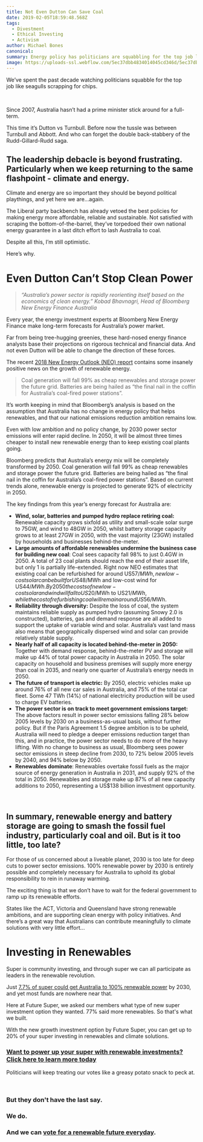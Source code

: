 ```yaml
---
title: Not Even Dutton Can Save Coal
date: 2019-02-05T18:59:48.568Z
tags: 
  - Divestment
  - Ethical Investing
  - Activism
author: Michael Bones
canonical: 
summary: Energy policy has politicians are squabbling for the top job like seagulls scrapping for chips. But not even Dutton can stop the surge in renewable energy.
image: https://uploads-ssl.webflow.com/5ec37dbb4834014045cd346d/5ec37dbc48340102b0cd3bfc_Blog%201200x630.png
---
```


We’ve spent the past decade watching politicians squabble for the top job like seagulls scrapping for chips.

 

Since 2007, Australia hasn’t had a prime minister stick around for a full-term. 

This time it’s Dutton vs Turnbull. Before now the tussle was between Turnbull and Abbott. And who can forget the double back-stabbery of the Rudd-Gillard-Rudd saga.

The leadership debacle is beyond frustrating. Particularly when we keep returning to the same flashpoint - climate and energy.
------------------------------------------------------------------------------------------------------------------------------

Climate and energy are so important they should be beyond political playthings, and yet here we are...again.

The Liberal party backbench has already vetoed the best policies for making energy more affordable, reliable and sustainable. Not satisfied with scraping the bottom-of-the-barrel, they’ve torpedoed their own national energy guarantee in a last ditch effort to lash Australia to coal.

Despite all this, I’m still optimistic.

Here’s why.

Even Dutton Can’t Stop Clean Power
==================================

> _“Australia’s power sector is rapidly reorienting itself based on the economics of clean energy.”_ _Kobad Bhavnagri, Head of Bloomberg New Energy Finance Australia_

Every year, the energy investment experts at Bloomberg New Energy Finance make long-term forecasts for Australia’s power market.

Far from being tree-hugging greenies, these hard-nosed energy finance analysts base their projections on rigorous technical and financial data. And not even Dutton will be able to change the direction of these forces.

The recent [2018 New Energy Outlook (NEO) report](https://about.bnef.com/new-energy-outlook/) contains some insanely positive news on the growth of renewable energy.

> Coal generation will fall 99% as cheap renewables and storage power the future grid. Batteries are being hailed as “the final nail in the coffin for Australia’s coal-fired power stations”.  

It’s worth keeping in mind that Bloomberg’s analysis is based on the assumption that Australia has no change in energy policy that helps renewables, and that our national emissions reduction ambition remains low.

Even with low ambition and no policy change, by 2030 power sector emissions will enter rapid decline. In 2050, it will be almost three times cheaper to install new renewable energy than to keep existing coal plants going.

Bloomberg predicts that Australia’s energy mix will be completely transformed by 2050. Coal generation will fall 99% as cheap renewables and storage power the future grid. Batteries are being hailed as “the final nail in the coffin for Australia’s coal-fired power stations”. Based on current trends alone, renewable energy is projected to generate 92% of electricity in 2050.

The key findings from this year’s energy forecast for Australia are:

*   **Wind, solar, batteries and pumped hydro replace retiring coal:** Renewable capacity grows sixfold as utility and small-scale solar surge to 75GW, and wind to 48GW in 2050, whilst battery storage capacity grows to at least 27GW in 2050, with the vast majority (23GW) installed by households and businesses behind-the-meter.
*   **Large amounts of affordable renewables undermine the business case for building new coal**: Coal sees capacity fall 98% to just 0.4GW in 2050. A total of 23 coal plants should reach the end of their asset life, but only 1 is partially life-extended. Right now NEO estimates that existing coal can be refurbished for around US$57/MWh, new low-cost solar can be built for US$48/MWh and low-cost wind for US$44/MWh. By 2050 the costs of new low-cost solar and wind will fall to US$20/MWh to US$21/MWh, while the cost of refurbishing coal will remain around US$56/MWh.
*   **Reliability through diversity:** Despite the loss of coal, the system maintains reliable supply as pumped hydro (assuming Snowy 2.0 is constructed), batteries, gas and demand response are all added to support the uptake of variable wind and solar. Australia’s vast land mass also means that geographically dispersed wind and solar can provide relatively stable supply.
*   **Nearly half of all capacity is located behind-the-meter in 2050:** Together with demand response, behind-the-meter PV and storage will make up 44% of total power capacity in Australia in 2050. The solar capacity on household and business premises will supply more energy than coal in 2035, and nearly one quarter of Australia’s energy needs in 2050.
*   **The future of transport is electric:** By 2050, electric vehicles make up around 76% of all new car sales in Australia, and 75% of the total car fleet. Some 47 TWh (14%) of national electricity production will be used to charge EV batteries.
*   **The power sector is on track to meet government emissions target:** The above factors result in power sector emissions falling 28% below 2005 levels by 2030 on a business-as-usual basis, without further policy. But if the Paris Agreement 1.5 degree ambition is to be upheld, Australia will need to pledge a deeper emissions reduction target than this, and in practice, the power sector needs to do more of the heavy lifting. With no change to business as usual, Bloomberg sees power sector emissions in steep decline from 2030, to 72% below 2005 levels by 2040, and 94% below by 2050.
*   **Renewables dominate**: Renewables overtake fossil fuels as the major source of energy generation in Australia in 2031, and supply 92% of the total in 2050. Renewables and storage make up 87% of all new capacity additions to 2050, representing a US$138 billion investment opportunity.

‍

In summary, renewable energy and battery storage are going to smash the fossil fuel industry, particularly coal and oil. But is it too little, too late?
--------------------------------------------------------------------------------------------------------------------------------------------------------

For those of us concerned about a liveable planet, 2030 is too late for deep cuts to power sector emissions. 100% renewable power by 2030 is entirely possible and completely necessary for Australia to uphold its global responsibility to rein in runaway warming.

The exciting thing is that we don’t have to wait for the federal government to ramp up its renewable efforts.

States like the ACT, Victoria and Queensland have strong renewable ambitions, and are supporting clean energy with policy initiatives. And there’s a great way that Australians can contribute meaningfully to climate solutions with very little effort...

Investing in Renewables
=======================

Super is community investing, and through super we can all participate as leaders in the renewable revolution.

Just [7.7% of super could get Australia to 100% renewable power](https://www.myfuturesuper.com.au/blog/new-research-reveals-that-7-7-of-australias-retirement-savings-could-fund-100-renewable-power-by-2030) by 2030, and yet most funds are nowhere near that.

Here at Future Super, we asked our members what type of new super investment option they wanted. 77% said more renewables. So that's what we built.

With the new growth investment option by Future Super, you can get up to 20% of your super investing in renewables and climate solutions.

### **[Want to power up your super with renewable investments? Click here to learn more today](https://www.myfuturesuper.com.au/switch/renewables-revolution?utm_campaign=GrowthLaunchAug2018&utm_medium=Website&utm_source=FSBlog&utm_content=BlogCTA-NotEvenDutton)**

Politicians will keep treating our votes like a greasy potato snack to peck at. 

 

### But they don't have the last say. 

### We do.

### And we can [**vote for a renewable future everyday**](https://www.myfuturesuper.com.au/switch/renewables-revolution?utm_campaign=GrowthLaunchAug2018&utm_medium=Website&utm_source=FSBlog&utm_content=BlogCTA-NotEventDutton).

